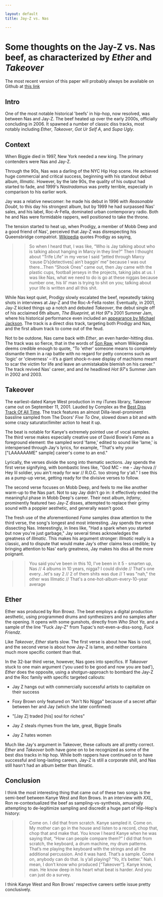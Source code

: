 ```yaml
---

layout: default
title: Jay-Z vs. Nas

---
```


# Some thoughts on the Jay-Z vs. Nas beef, as characterized by *Ether* and *Takeover*

The most recent version of this paper will probably always be available on Github at [this link](https://github.com/amonks/hip-hop-analysis/blob/master/jayz-nas.md)

## Intro

One of the most notable historical 'beefs' in hip-hop, now resolved, was between Nas and Jay-Z. The beef heated up over the early 2000s, officially concluding in 2006. It spawned a number of classic diss tracks, most notably including *Ether*, *Takeover*, *Got Ur Self A*, and *Supa Ugly*.

## Context

When Biggie died in 1997, New York needed a new king. The primary contenders were Nas and Jay-Z.

Through the 90s, Nas was a darling of the NYC Hip Hop scene. He achieved huge commercial and critical success, beginning with his standout debut album, *Illmatic*. However, by the late 90s, the quality of his output had started to fade, and 1999's *Nastradamus* was pretty terrible, especially in comparison to his earlier work.

Jay was a relative newcomer: he made his debut in 1996 with *Reasonable Doubt*, to this day his strongest album, but by 1999 he had surpassed Nas' sales, and his label, Roc-A-Fella, dominated urban contemporary radio. Both he and Nas were formidable rappers, well positioned to take the throne.

The tension started to heat up, when Prodigy, a member of Mobb Deep and a good friend of Nas', perceived that Jay-Z was disrespecting his Queensbridge compatriot. [Wikipedia](http://en.wikipedia.org/wiki/Jay-Z%E2%80%93Nas_feud) quotes Prodigy as saying,

>> So when I heard that, I was like, “Who is Jay talking about who is talking about hanging in Marcy in they line?” Then I thought about “Trife Life” in my verse I said “jetted through Marcy ‘cause D’s[detectives] ain’t baggin’ me” because I was out there...Then “Shook Ones” came out, then Jay came with the plastic cups, football jerseys in the projects, taking jabs at us. I was like Nas, what we need to do is go at these niggas because number one, his lil’ man is trying to shit on you; talking about your life is written and all this shit.

While Nas kept quiet, Prodigy slowly escalated the beef, repeatedly taking shots in interviews at Jay-Z and the Roc-A-Fella roster. Eventually, in 2001, Jay-Z kicked things up a notch and debuted *Takeover*, the debut single off of his acclaimed 6th album, *The Blueprint*, at *Hot 97*'s 2001 Summer Jam, where his historical performance even included an [appearance by Michael Jackson](http://www.defjam.com/from-the-vault-jay-z-brings-out-michael-jackson-at-2001-hot97fm-summer-jam/). The track is a direct diss track, targeting both Prodigy and Nas, and the first album track to come out of the feud.

Not to be outdone, Nas came back with *Ether*, an even harder-hitting diss. The track was so fierce, that in the words of [Son Raw](http://passionweiss.com/2012/09/11/the-25-greatest-outdated-rap-slang-words/), whom Wikipedia deems credible enough to quote, “To 'ether' someone means to completely dismantle them in a rap battle with no regard for petty concerns such as 'logic' or 'cleverness' – it’s a giant shock-n-awe display of machismo meant to scar the victim for life and leave an unmistakable blemish on his career." The track revived Nas' career, and and *he* headlined *Hot 97*'s Summer Jam in 2002 and 2003.

## Takeover

The earliest-dated Kanye West production in my iTunes library, Takeover came out on September 11, 2001. Lauded by Complex as the [Best Diss Track Of All Time](http://www.complex.com/music/2011/06/the-50-best-hip-hop-diss-songs/jay-z-takeover-2001). The track features an almost Dilla-level-prominent bassline sampled from The Doors' *Five To One*, slowed down a bit and with some crazy saturator/limiter action to heat it up.

The beat is notable for Kanye's extremely pointed use of vocal samples. The third verse makes especially creative use of David Bowie's *Fame* as a foreground element: the sampled word 'fame,' edited to sound like 'lame,' is interspersed through Jay's lyrics, for example, "That's why your ["LAAAAAAME" sample] career's come to an end."

Lyrically, the verses divide the song into thematic sections. Jay spends the first verse signifying, with bombastic lines like, "God MC - me - Jay-hova // Hey lil soldier, you ain't ready for war // R.O.C. too strong for y'all." I see this as a pump-up verse, getting ready for the divisive verses to follow.

The second verse focuses on Mobb Deep, and feels to me like another warm-up to the Nas part. Not to say Jay didn't go in: it effectively ended the meaningful phase in Mobb Deep's career. Their next album, *Infamy*, prominently featured two Jay-Z disses, attempted to replace their grimy sound with a poppier aesthetic, and generally wasn't good.

The fresh use of the aforementioned *Fame* samples draw attention to the third verse, the song's longest and most interesting. Jay spends the verse dissecting Nas. Interestingly, in lines like, "Had a spark when you started but now you're just garbage," Jay several times acknowledges the greatness of *Illmatic*. This makes his argument stronger: *Illmatic* really is a classic, and to dispute that would make Jay's other claims less credible; by bringing attention to Nas' early greatness, Jay makes his diss all the more poignant.

>>	You said you've been in this 10, I've been in it 5 - smarten up, Nas //
>>	4 albums in 10 years, nigga? I could divide //
>>	That's one every...let's say 2 //
>>	2 of them shits was due //
>>	1 was "nah," the other was Illmatic //
>>	That's a one-hot-album-every-10-year average

## Ether

Ether was produced by Ron Browz. The beat employs a digital production aesthetic, using programmed drums and synthesizers and no samples after the opening. It opens with some gunshots, directly from *Who Shot Ya*, and a sample of the line "Fuck Jay-Z" from Tupac's not-even-a-diss-song, *Fuck Friendz*.

Like *Takeover*, *Ether* starts slow. The first verse is about how Nas is cool, and the second verse is about how Jay-Z is lame, and neither contains much more specific content than that. 

 In the 32-bar third verse, however, Nas goes into specifics. If *Takeover* stuck to one main argument ('you used to be good and now you are bad'), *Ether* does the opposite, using a shotgun-approach to bombard the Jay-Z and the Roc family with specific targeted callouts:

*	Jay Z hangs out with commercially successful artists to capitalize on their success

*	Foxy Brown only featured on "Ain't No Nigga" because of a secret affair between her and Jay (which she later confirmed)

*	"[Jay Z] traded [his] soul for riches"

*	Jay Z steals rhymes from the late, great, Biggie Smalls

*	Jay Z hates women

Much like Jay's argument in Takeover, these callouts are all pretty correct. *Ether* and *Takeover* both have gone on to be recognized as some of the best diss tracks in hip hop. While both rappers have continued on to have successful and long-lasting careers, Jay-Z is still a corporate shill, and Nas still hasn't had an album better than Illmatic.

## Conclusion

I think the most interesting thing that came out of these two songs is the semi-beef between Kanye West and Ron Brows. In an interview with *XXL*, Ron re-contextualized the beef as sampling-vs-synthesis, amusingly attempting to de-legitimize sampling and discredit a huge part of Hip-Hop's history:

>>	Come on. I did that from scratch. Kanye sampled it. Come on. My mother can go in the house and listen to a record, chop that, chop that and make that. You know I heard Kanye when he was saying that, “How can people compare them?” I did that from scratch, the keyboard, a drum machine, my drum patterns. That’s me playing the keyboard with the strings and all the additional percussion. And it was hard. That’s a sample. Come on, anybody can do that. Is y’all playing? “Yo, it’s better.” Nah. I mean, I don’t know who produced [“Takeover”]. Kanye know, man. He know deep in his heart what beat is harder. And you can just do a survey.

I think Kanye West and Ron Brows' respective careers settle issue pretty conclusively.